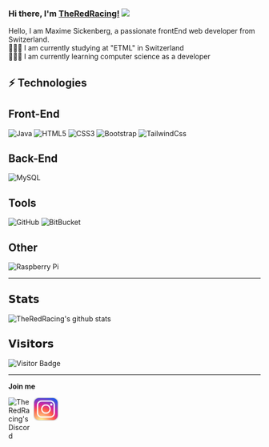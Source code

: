 ### Hi there, I'm [TheRedRacing!](https://sickenberg.com) <img src="https://raw.githubusercontent.com/aemmadi/aemmadi/master/wave.gif" width="30px">

Hello, I am Maxime Sickenberg, a passionate frontEnd web developer from Switzerland.<br>
👨🏽‍🎓  I am currently studying at "ETML" in Switzerland<br>
👨🏽‍💻 I am currently learning computer science as a developer<br>

## ⚡ Technologies  
  
  ## Front-End
  
  ![Java](https://img.shields.io/badge/-java-E34A86?style=flat-square&logo=java)
  ![HTML5](https://img.shields.io/badge/-HTML5-E34F26?style=flat-square&logo=html5&logoColor=white)
  ![CSS3](https://img.shields.io/badge/-CSS3-1572B6?style=flat-square&logo=css3)
  ![Bootstrap](https://img.shields.io/badge/-Bootstrap-563D7C?style=flat-square&logo=bootstrap)
  ![TailwindCss](https://img.shields.io/badge/-TailwindCss-%231a202c?style=flat-square&logo=tailwind-css)
  
  ## Back-End
  
  ![MySQL](https://img.shields.io/badge/-MySQL-black?style=flat-square&logo=mysql)
  
  ## Tools
  
  ![GitHub](https://img.shields.io/badge/-GitHub-181717?style=flat-square&logo=github)
  ![BitBucket](https://img.shields.io/badge/-BitBucket-darkblue?style=flat-square&logo=bitbucket)
  
  ## Other
  
  ![Raspberry Pi](https://img.shields.io/badge/-Raspberry%20Pi-C51A4A?style=flat-square&logo=Raspberry-Pi)
  
<hr>

  ## 𝗦𝘁𝗮𝘁𝘀
  
  ![TheRedRacing's github stats](https://github-readme-stats.vercel.app/api?username=TheRedRacing&show_icons=true)

  ## 𝗩𝗶𝘀𝗶𝘁𝗼𝗿𝘀
  
  ![Visitor Badge](https://visitor-badge.laobi.icu/badge?page_id=TheRedRacing)
  
<hr>

**Join me**

<a target="_blank" href="https://discord.gg/P6QBHjY">
  <img align="left" alt="TheRedRacing's Discord" width="50px" src="https://raw.githubusercontent.com/anuraghazra/anuraghazra/master/assets/discord-round.svg" />
</a> 

<a target="_blank" href="https://www.instagram.com/makcnma.s/">
  <img align="left" alt="TheRedRacing's instagram" width="50px" src="https://github.com/LeonardoSchmittK/instagramLogoClone/blob/master/screenshot.png" />
</a>
<!--**TheRedRacing/TheRedRacing** is a ✨ _special_ ✨ repository because its `README.md` (this file) appears on your GitHub profile.-->
